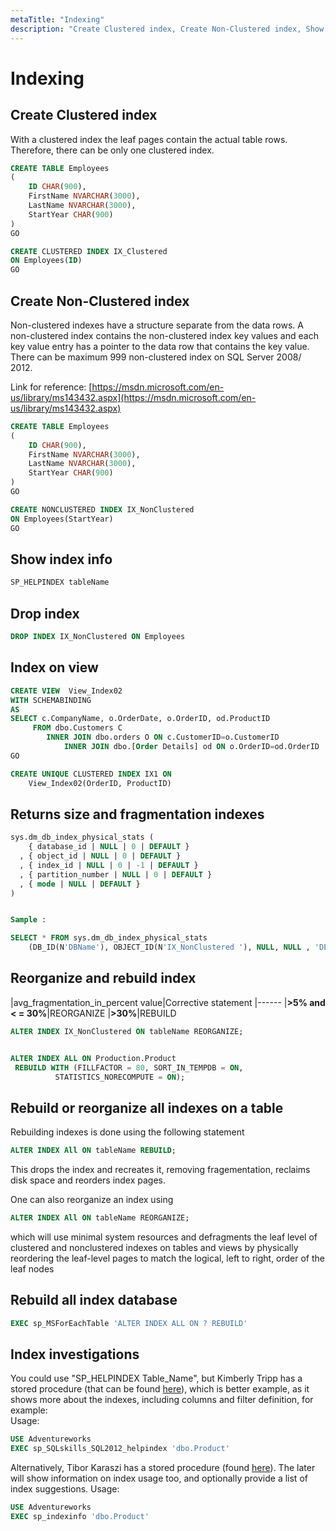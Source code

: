 ```yaml
---
metaTitle: "Indexing"
description: "Create Clustered index, Create Non-Clustered index, Show index info, Drop index, Index on view, Returns size and fragmentation indexes , Reorganize and rebuild index, Rebuild or reorganize all indexes on a table, Rebuild all index database, Index investigations"
---
```


# Indexing



## Create Clustered index


With a clustered index the leaf pages contain the actual table rows. Therefore, there can be only one clustered index.

```sql
CREATE TABLE Employees
(
    ID CHAR(900),
    FirstName NVARCHAR(3000),
    LastName NVARCHAR(3000),
    StartYear CHAR(900)
)
GO

CREATE CLUSTERED INDEX IX_Clustered 
ON Employees(ID)
GO

```



## Create Non-Clustered index


Non-clustered indexes have a structure separate from the data rows. A non-clustered index contains the non-clustered index key values and each key value entry has a pointer to the data row that contains the key value. There can be maximum 999 non-clustered index on SQL Server 2008/ 2012.

Link for reference: [https://msdn.microsoft.com/en-us/library/ms143432.aspx](https://msdn.microsoft.com/en-us/library/ms143432.aspx)

```sql
CREATE TABLE Employees
(
    ID CHAR(900),
    FirstName NVARCHAR(3000),
    LastName NVARCHAR(3000),
    StartYear CHAR(900)
)
GO

CREATE NONCLUSTERED INDEX IX_NonClustered
ON Employees(StartYear)
GO

```



## Show index info


```sql
SP_HELPINDEX tableName

```



## Drop index


```sql
DROP INDEX IX_NonClustered ON Employees

```



## Index on view


```sql
CREATE VIEW  View_Index02
WITH SCHEMABINDING
AS 
SELECT c.CompanyName, o.OrderDate, o.OrderID, od.ProductID 
     FROM dbo.Customers C 
        INNER JOIN dbo.orders O ON c.CustomerID=o.CustomerID  
            INNER JOIN dbo.[Order Details] od ON o.OrderID=od.OrderID   
GO

CREATE UNIQUE CLUSTERED INDEX IX1 ON 
    View_Index02(OrderID, ProductID) 

```



## Returns size and fragmentation indexes 


```sql
sys.dm_db_index_physical_stats (   
    { database_id | NULL | 0 | DEFAULT }  
  , { object_id | NULL | 0 | DEFAULT }  
  , { index_id | NULL | 0 | -1 | DEFAULT }  
  , { partition_number | NULL | 0 | DEFAULT }  
  , { mode | NULL | DEFAULT }  
)  


Sample :

SELECT * FROM sys.dm_db_index_physical_stats  
    (DB_ID(N'DBName'), OBJECT_ID(N'IX_NonClustered '), NULL, NULL , 'DETAILED');  

```



## Reorganize and rebuild index


|avg_fragmentation_in_percent value|Corrective statement
|------
|**>5% and < = 30%**|REORGANIZE
|**>30%**|REBUILD

```sql
ALTER INDEX IX_NonClustered ON tableName REORGANIZE;  


ALTER INDEX ALL ON Production.Product
 REBUILD WITH (FILLFACTOR = 80, SORT_IN_TEMPDB = ON,
          STATISTICS_NORECOMPUTE = ON);

```



## Rebuild or reorganize all indexes on a table


Rebuilding indexes is done using the following statement

```sql
ALTER INDEX All ON tableName REBUILD;

```

This drops the index and recreates it, removing fragementation, reclaims disk space and reorders index pages.

One can also reorganize an index using

```sql
ALTER INDEX All ON tableName REORGANIZE;

```

which will use minimal system resources and defragments the leaf level of clustered and nonclustered indexes on tables and views by physically reordering the leaf-level pages to match the logical, left to right, order of the leaf nodes



## Rebuild all index database


```sql
EXEC sp_MSForEachTable 'ALTER INDEX ALL ON ? REBUILD'

```



## Index investigations


You could use "SP_HELPINDEX Table_Name", but Kimberly Tripp has a stored procedure (that can be found [here](http://www.sqlskills.com/blogs/kimberly/use-this-new-sql-server-2012-rewrite-for-sp_helpindex/)), which is better example, as it shows more about the indexes, including columns and filter definition, for example:<br>
Usage:

```sql
USE Adventureworks 
EXEC sp_SQLskills_SQL2012_helpindex 'dbo.Product'

```

Alternatively, Tibor Karaszi has a stored procedure (found [here](http://www.karaszi.com/SQLServer/util_sp_indexinfo.asp)). The later will show information on index usage too, and optionally provide a list of index suggestions.
Usage:

```sql
USE Adventureworks 
EXEC sp_indexinfo 'dbo.Product' 

```

